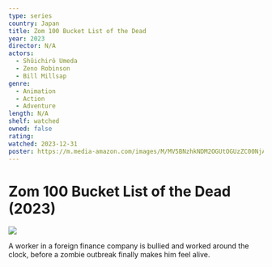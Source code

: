 ```yaml
---
type: series
country: Japan
title: Zom 100 Bucket List of the Dead
year: 2023
director: N/A
actors:
  - Shûichirô Umeda
  - Zeno Robinson
  - Bill Millsap
genre:
  - Animation
  - Action
  - Adventure
length: N/A
shelf: watched
owned: false
rating:
watched: 2023-12-31
poster: https://m.media-amazon.com/images/M/MV5BNzhkNDM2OGUtOGUzZC00NjAzLThmODktOGE4ZjgxZjA3OWQxXkEyXkFqcGc@._V1_SX300.jpg
---
```


# Zom 100 Bucket List of the Dead (2023)

![](https://m.media-amazon.com/images/M/MV5BNzhkNDM2OGUtOGUzZC00NjAzLThmODktOGE4ZjgxZjA3OWQxXkEyXkFqcGc@._V1_SX300.jpg)

A worker in a foreign finance company is bullied and worked around the clock, before a zombie outbreak finally makes him feel alive.